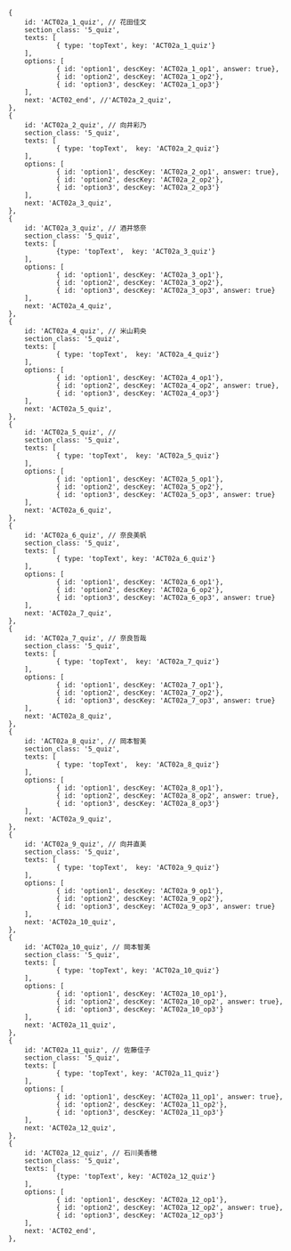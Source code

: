     {
    	id: 'ACT02a_1_quiz', // 花田佳文
    	section_class: '5_quiz',
    	texts: [
    			{ type: 'topText', key: 'ACT02a_1_quiz'}
    	],
    	options: [
    			{ id: 'option1', descKey: 'ACT02a_1_op1', answer: true},
    			{ id: 'option2', descKey: 'ACT02a_1_op2'},
    			{ id: 'option3', descKey: 'ACT02a_1_op3'}
    	],
    	next: 'ACT02_end', //'ACT02a_2_quiz',
    },
    {
    	id: 'ACT02a_2_quiz', // 向井彩乃
    	section_class: '5_quiz',
    	texts: [
    			{ type: 'topText',  key: 'ACT02a_2_quiz'}
    	],
    	options: [
    			{ id: 'option1', descKey: 'ACT02a_2_op1', answer: true},
    			{ id: 'option2', descKey: 'ACT02a_2_op2'},
    			{ id: 'option3', descKey: 'ACT02a_2_op3'}
    	],
    	next: 'ACT02a_3_quiz',
    },
    {
    	id: 'ACT02a_3_quiz', // 酒井悠奈
    	section_class: '5_quiz',
    	texts: [
    			{type: 'topText',  key: 'ACT02a_3_quiz'}
    	],
    	options: [
    			{ id: 'option1', descKey: 'ACT02a_3_op1'},
    			{ id: 'option2', descKey: 'ACT02a_3_op2'},
    			{ id: 'option3', descKey: 'ACT02a_3_op3', answer: true}
    	],
    	next: 'ACT02a_4_quiz',
    },
    {
    	id: 'ACT02a_4_quiz', // 米山莉央
    	section_class: '5_quiz',
    	texts: [
    			{ type: 'topText',  key: 'ACT02a_4_quiz'}
    	],
    	options: [
    			{ id: 'option1', descKey: 'ACT02a_4_op1'},
    			{ id: 'option2', descKey: 'ACT02a_4_op2', answer: true},
    			{ id: 'option3', descKey: 'ACT02a_4_op3'}
    	],
    	next: 'ACT02a_5_quiz',
    },
    {
    	id: 'ACT02a_5_quiz', //
    	section_class: '5_quiz',
    	texts: [
    			{ type: 'topText',  key: 'ACT02a_5_quiz'}
    	],
    	options: [
    			{ id: 'option1', descKey: 'ACT02a_5_op1'},
    			{ id: 'option2', descKey: 'ACT02a_5_op2'},
    			{ id: 'option3', descKey: 'ACT02a_5_op3', answer: true}
    	],
    	next: 'ACT02a_6_quiz',
    },
    {
    	id: 'ACT02a_6_quiz', // 奈良美帆
    	section_class: '5_quiz',
    	texts: [
    			{ type: 'topText', key: 'ACT02a_6_quiz'}
    	],
    	options: [
    			{ id: 'option1', descKey: 'ACT02a_6_op1'},
    			{ id: 'option2', descKey: 'ACT02a_6_op2'},
    			{ id: 'option3', descKey: 'ACT02a_6_op3', answer: true}
    	],
    	next: 'ACT02a_7_quiz',
    },
    {
    	id: 'ACT02a_7_quiz', // 奈良哲哉
    	section_class: '5_quiz',
    	texts: [
    			{ type: 'topText',  key: 'ACT02a_7_quiz'}
    	],
    	options: [
    			{ id: 'option1', descKey: 'ACT02a_7_op1'},
    			{ id: 'option2', descKey: 'ACT02a_7_op2'},
    			{ id: 'option3', descKey: 'ACT02a_7_op3', answer: true}
    	],
    	next: 'ACT02a_8_quiz',
    },
    {
    	id: 'ACT02a_8_quiz', // 岡本智美
    	section_class: '5_quiz',
    	texts: [
    			{ type: 'topText',  key: 'ACT02a_8_quiz'}
    	],
    	options: [
    			{ id: 'option1', descKey: 'ACT02a_8_op1'},
    			{ id: 'option2', descKey: 'ACT02a_8_op2', answer: true},
    			{ id: 'option3', descKey: 'ACT02a_8_op3'}
    	],
    	next: 'ACT02a_9_quiz',
    },
    {
    	id: 'ACT02a_9_quiz', // 向井直美
    	section_class: '5_quiz',
    	texts: [
    			{ type: 'topText',  key: 'ACT02a_9_quiz'}
    	],
    	options: [
    			{ id: 'option1', descKey: 'ACT02a_9_op1'},
    			{ id: 'option2', descKey: 'ACT02a_9_op2'},
    			{ id: 'option3', descKey: 'ACT02a_9_op3', answer: true}
    	],
    	next: 'ACT02a_10_quiz',
    },
    {
    	id: 'ACT02a_10_quiz', // 岡本智美
    	section_class: '5_quiz',
    	texts: [
    			{ type: 'topText', key: 'ACT02a_10_quiz'}
    	],
    	options: [
    			{ id: 'option1', descKey: 'ACT02a_10_op1'},
    			{ id: 'option2', descKey: 'ACT02a_10_op2', answer: true},
    			{ id: 'option3', descKey: 'ACT02a_10_op3'}
    	],
    	next: 'ACT02a_11_quiz',
    },
    {
    	id: 'ACT02a_11_quiz', // 佐藤佳子
    	section_class: '5_quiz',
    	texts: [
    			{ type: 'topText', key: 'ACT02a_11_quiz'}
    	],
    	options: [
    			{ id: 'option1', descKey: 'ACT02a_11_op1', answer: true},
    			{ id: 'option2', descKey: 'ACT02a_11_op2'},
    			{ id: 'option3', descKey: 'ACT02a_11_op3'}
    	],
    	next: 'ACT02a_12_quiz',
    },
    {
    	id: 'ACT02a_12_quiz', // 石川美香穂
    	section_class: '5_quiz',
    	texts: [
    			{type: 'topText', key: 'ACT02a_12_quiz'}
    	],
    	options: [
    			{ id: 'option1', descKey: 'ACT02a_12_op1'},
    			{ id: 'option2', descKey: 'ACT02a_12_op2', answer: true},
    			{ id: 'option3', descKey: 'ACT02a_12_op3'}
    	],
    	next: 'ACT02_end',
    },
